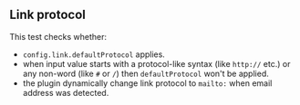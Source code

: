 ## Link protocol

This test checks whether:
- `config.link.defaultProtocol` applies.
- when input value starts with a protocol-like syntax (like `http://` etc.) or any non-word (like `#` or `/`) then `defaultProtocol` won't be applied.
- the plugin dynamically change link protocol to `mailto:` when email address was detected.
